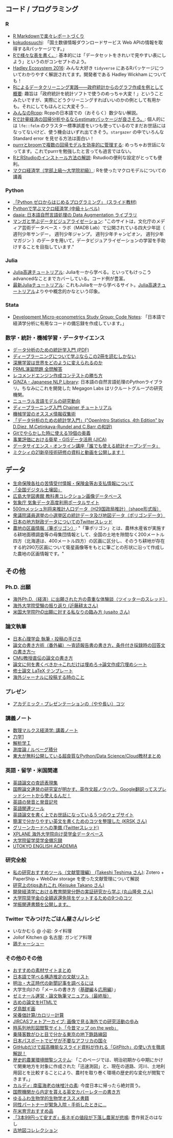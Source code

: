 ## コード / プログラミング

### R
- [R Markdownで楽々レポートづくり](https://gihyo.jp/admin/serial/01/r-markdown)
- [kokudosuuchi](https://github.com/yutannihilation/kokudosuuchi): 「国土数値情報ダウンロードサービス Web APIの情報を取得するRパッケージです。」
- [Rで様々な表を書く。](https://mrunadon.github.io/TableWithR/): 基本的には「データセットをきれいで見やすい表にしよう」というのがコンセプトのよう。
- [Hadley Ecosystem 2016](https://speakerdeck.com/s_uryu/hadley-ecosystem-2016): みんな大好き `tidyverse` にあるRパッケージについてわかりやすく解説されてます。開発者である Hadley Wickham についても！
- [Rによるデータクリーニング実践――政府統計からのグラフ作成を例として 概要](https://id.fnshr.info/2018/04/23/r-data-cleaning-school/): 趣旨は「政府統計を統計ソフトで使うのめっちゃ大変！」ということみたいですが、実際にどうクリーニングすればいいのかの例として有用かも。それにしてもほんとに大変そう...
- [みんなのRcpp](https://teuder.github.io/rcpp4everyone_ja/): Rcppの日本語での（おそらく）数少ない解説。
- [Rで計量経済の回帰分析やるならestimatrパッケージが良さそう。](https://keita43a.hatenablog.com/entry/2019/04/17/232548): 個人的には `lfe::felm` のクラスター標準誤差をいつも使っているのでまだお世話にはなってないけど、使う機会はいずれ出てきそう。`stargazer` の中でいろんな Standard error を見せる方法は面白い！
- [purrrとbroomで複数の回帰モデルを効率的に管理する](https://dropout009.hatenablog.com/entry/2019/01/02/145038): めっちゃお世話になってます。これでpurrrを勉強したと言っても過言ではない。
- [RとRStudioのインストール方法の解説](https://yukiyanai.github.io/jp/resources/): Rstudioの便利な設定がとっても便利。
- [マクロ経済学（学部上級〜大学院初級）](https://sites.google.com/view/aaaacademy/macroeconomics-undergrad-advanced-graduate-introductory?authuser=0): Rを使ったマクロモデルについての講義

### Python
- [「Python ゼロからはじめるプログラミング」 (スライド教材)](https://mitani.cs.tsukuba.ac.jp/book_support/python/)
- [Pythonで学ぶマクロ経済学 (中級＋レベル)](https://py4macro.github.io/)
- [daaja: 日本語自然言語処理の Data Augmentation ライブラリ](https://github.com/kajyuuen/daaja?ref=pythonawesome.com)
- [マンガと学ぶデータビジュアライゼーション](https://kakeami.github.io/viz-madb/index.html): "このサイトは，文化庁のメディア芸術データベース・ラボ（MADB Lab）で公開されている四大少年誌（ 週刊少年サンデー， 週刊少年ジャンプ， 週刊少年チャンピオン， 週刊少年マガジン ）のデータを用いて，データビジュアライゼーションの学習を手助けすることを目指しています."

### Julia
- [Julia高速チュートリアル](https://github.com/bicycle1885/Julia-Tutorial): Juliaを一から学べる。といってもけっこうadvancedなことまでカバーしている。コード例が豊富。
- [最新Juliaチュートリアル](https://nbviewer.jupyter.org/github/bicycle1885/JuliaTokyo7/blob/master/%E6%9C%80%E6%96%B0Julia%E3%83%81%E3%83%A5%E3%83%BC%E3%83%88%E3%83%AA%E3%82%A2%E3%83%AB.ipynb): これもJuliaを一から学べるサイト。[Julia高速チュートリアル](https://github.com/bicycle1885/Julia-Tutorial)よりやや概念的かなという印象。

### Stata
- [Development Micro-econometrics Study Group: Code Notes](https://dmeconsg.hatenablog.com/): 「日本語で経済学分析に有用なコードの備忘録を作成しています。」

### 数学・統計・機械学習・データサイエンス
- [データ分析のための統計学入門 (PDF)](http://www.kunitomo-lab.sakura.ne.jp/2021-3-3Open(S).pdf)
- [ディープラーニングについて学ぶならこの2冊を読むしかない](https://note.com/sadaaki/n/n7422d038e97f)
- [深層学習は世界をどのように変えられるのか](https://www.slideshare.net/pfi/ibis2016okanohara-69230358)
- [PRML演習問題 全問解答](http://prml.yutorihiro.com/)
- [レコメンドエンジン作成コンテストの勝ち方](https://www.slideshare.net/ShunNukui/ss-94997937)
- [GiNZA - Japanese NLP Library](https://megagonlabs.github.io/ginza/): 日本語の自然言語処理のPythonライブラリ。ちなみにこれを開発した Megagon Labs はリクルートグループの研究機関。
- [ニューラル言語モデルの研究動向](https://speakerdeck.com/takase/niyuraruyan-yu-moderufalse-yan-jiu-dong-xiang-nlyan-zhao-dai-jiang-yan-zi-liao)
- [ディープラーニング入門 Chainer チュートリアル](https://tutorials.chainer.org/ja/)
- [機械学習のオススメ情報収集術](https://note.com/csstudyabroad/n/nbd2f272dffca)
- [「データ分析のための統計学入門」("OpenIntro Statistics, 4th Edition" by D.Diez, M.Cetinkaya-Rundel and C.Barr の和訳)](http://www.kunitomo-lab.sakura.ne.jp/2021-3-3Open(S).pdf)
- [Gitでやらかした時に使える19個の奥義](https://qiita.com/muran001/items/dea2bbbaea1260098051)
- [事業評価における衛星・GISデータ活用 (JICA)](https://www.jica.go.jp/activities/evaluation/gis/index.html)
- [データサイエンス・オンライン講座「誰でも使える統計オープンデータ」](https://gacco.org/stat-japan3/)
- [ミクシィの21新卒技術研修の資料と動画を公開します！](https://mixi-developers.mixi.co.jp/21-technical-training-a0bcdbf9bca0)

## データ

- [生命保険各社の苦情受付情報・保険金等お支払情報について](https://www.seiho.or.jp/member/complaint/)
- [「全国デジタル土壌図」](http://www.naro.affrc.go.jp/publicity_report/press/laboratory/niaes/074982.html)
- [広島大学図書館 教科書コレクション画像データベース](http://dc.lib.hiroshima-u.ac.jp/text/)
- [気象庁 気象データ高度利用ポータルサイト](https://www.data.jma.go.jp/developer/index.html)
- [500mメッシュ別将来推計人口データ（H29国政局推計）（shape形式版）](https://nlftp.mlit.go.jp/ksj/gml/datalist/KsjTmplt-mesh500.html)
- [衆議院議員選挙の小選挙区の統計データ及び地図データ（ポリゴンデータ）](https://home.csis.u-tokyo.ac.jp/~nishizawa/senkyoku/)
- [日本の地方財政データについてのTwitterスレッド](https://twitter.com/ShinnKikuchi_JP/status/1376771166325510144)
- [農地の区画情報（筆ポリゴン）](https://www.maff.go.jp/j/tokei/porigon/index.html): "「筆ポリゴン」とは、農林水産省が実施する耕地面積調査等の母集団情報として、全国の土地を隙間なく200メートル四方（北海道は、400メートル四方）の区画に区分し、そのうち耕地が存在する約290万区画について衛星画像等をもとに筆ごとの形状に沿って作成した農地の区画情報です。"


## その他

### Ph.D. 出願
- [海外Ph.D.（経済）に出願された方の貴重な体験談（ツイッターのスレッド）](https://twitter.com/ronbunkakuman/status/1351512172841508865?s=20)
- [海外大学院受験の振り返り (近藤耕太さん)](http://kotakondo.com/2021/05/07/application/)
- [米国大学院PhD出願に対する私なりの臨み方 (usaito さん)](https://usaito.hatenablog.com/entry/2021/04/16/190131)

### 論文執筆
- [日本心理学会 執筆・投稿の手びき](https://psych.or.jp/manual/)
- [論文の書き方術（番外編）～査読報告書の書き方，条件付き採録時の回答文の書き方～](https://www.ieice.org/~cs-edit/magazine/hp/kakikata/kaitou.pdf)
- [CMU教授直伝の論文の書き方](http://yamaguchiyuto.hatenablog.com/entry/2016/01/18/154613)
- [論文に何を書くべきか→これだけは埋めろ→論文作成穴埋めシート](https://readingmonkey.blog.fc2.com/blog-entry-563.html)
- [修士論文 LaTeX テンプレート](https://github.com/akira-okumura/MasterThesisTemplate)
- [海外ジャーナルに投稿する時のこと](https://saraparkblog.wordpress.com/2017/04/10/%e6%b5%b7%e5%a4%96%e3%82%b8%e3%83%a3%e3%83%bc%e3%83%8a%e3%83%ab%e3%81%ab%e6%8a%95%e7%a8%bf%e3%81%99%e3%82%8b%e6%99%82%e3%81%ae%e3%81%93%e3%81%a8/)

### プレゼン
- [アカデミック・プレゼンテーションの（やや長い）コツ](http://keigomi29.hatenablog.com/entry/2017/10/27/174505)

### 講義ノート
- [数理マルクス経済学: 講義ノート](https://www.kitakyu-u.ac.jp/economy/study/pdf/2014/2015_03.pdf)
- [力学1](http://www.cp.cmc.osaka-u.ac.jp/~kikuchi/kougi/mechanics1/IntroductoryMechanics.pdf)
- [解析学Ｉ](https://www1.doshisha.ac.jp/~kmizoha/analysis1/index.html)
- [測度論 / ルベーグ積分](http://yagami12.hatenablog.com/entry/2018/11/04/232957)
- [東大が無料公開している超良質なPython/Data Science/Cloud教材まとめ](https://digitaldigital.hatenablog.com/entry/2020/07/21/104040)

### 英語・留学・米国関連
- [英語論文の査読表現集](https://staff.aist.go.jp/a.ohta/japanese/study/Review_ex_top.htm)
- [国際論文連発の研究室が明かす、英作文超ノウハウ。Google翻訳ってスプレッドシートから使えるんだ！](https://www.gizmodo.jp/2017/03/google_translate_spreadsheet.html)
- [英語の発音と発音記号](https://todai.tv/contents-list/2010-2012FY/english-practice/practice01)
- [英語関連ツール](https://twitter.com/touya_huji/status/939769000543756289)
- [英語論文を書く上でお世話になっている５つのウェブサイト](https://twitter.com/tonets/status/1010321829502676993)
- [簡潔で分かりやすい英文を書くためのコツを整理した (KRSK さん)](https://www.krsk-phs.com/entry/writing.clearly)
- [グリーンカードへの準備 (Twitterスレッド)](https://twitter.com/gomessdegomess/status/1383226925351464960)
- [XPLANE 海外大学院向け奨学金データベース](https://xplane.jp/fellowships-list/)
- [大学院留学奨学金備忘録](https://mosh-shu.hatenablog.com/entry/2022/02/14/114509)
- [UTOKYO ENGLISH ACADEMIA](https://www.he.u-tokyo.ac.jp/englishacademia/)

### 研究全般
- [私の研究おすすめツール（文献管理編） (Takeshi Teshima さん)](https://note.com/takeshi_teshima/n/nd28a6e3dfb05): Zotero + PaperShip + WebDav storage を使った文献管理について解説
- [研究上のtipsあれこれ (Keisuke Takano さん)](https://sites.google.com/site/s1211270url/regscitips)
- [開発経済学における教育開発分野の実証研究から学ぶ (丸山隆央 さん)](https://sites.google.com/view/tmaru-dev-economics/%E3%83%9B%E3%83%BC%E3%83%A0?authuser=0)
- [大学院奨学金の全額返還免除をゲットするための9つのコツ](https://nothing-without-poison.com/hack2/)
- [学振関連書類を公開します。](https://babibubebobobo.hatenadiary.jp/entry/2022/01/31/232923)

### Twitter でみつけたごはん屋さん/レシピ
- いなかむら @ 小岩: タイ料理
- Jollof Kitchen @ 名古屋: ガンビア料理
- [鶏チャーシュー](https://twitter.com/syunkon0507/status/1488776882414034950?s=20&t=iNxFzWq5HBCucBafZApr3g)


### その他のその他

- [おすすめの素材サイトまとめ](https://twitter.com/designkenkyujo/status/1351428516814888961?s=20)
- [日本語で学べる構造推定の文献リスト](https://ohtanilson.hatenablog.com/entry/2019/08/19/063850)
- [明治・大正時代の新聞記事を調べるには](https://rnavi.ndl.go.jp/research_guide/entry/post-762.php)
- 大学生向けの「メールの書き方（[基礎編](http://www2.ipcku.kansai-u.ac.jp/~iwamoto/howtowriteanemail0.pdf)＆[応用編](http://www2.ipcku.kansai-u.ac.jp/~iwamoto/howtowriteanemail.pdf)）」
- [ゼミナール運営・論文執筆マニュアル（最終版）](https://www2.rikkyo.ac.jp/univ/hikita/WWWSeminar/Semi-Manual.htm)
- [古めの論文をHTMLで](https://twitter.com/namicha_1/status/829774857046937600)
- [ダ鳥獣ギ画](https://chojugiga.com/)
- [栄養価計算/カロリー計算](https://eat-treat.jp/calculation)
- [JIRCASフォトアーカイブ: 画像で見る海外での研究活動の歩み](https://www.jircas.go.jp/ja/database/photoarchive)
- [時系列地形図閲覧サイト「今昔マップ on the web」](http://ktgis.net/kjmapw/index.html)
- [乗降客数がひと目で分かる東京の地下鉄路線図](https://twitter.com/chizutodesign/status/1013085759199309824)
- [日本パスポートでビザが不要なアフリカの国々](https://twitter.com/umemotoyukari/status/1050674162606325761)
- [GitHubだけで超高機能なスライド資料が作れる「GitPitch」の使い方を徹底解説！](https://paiza.hatenablog.com/entry/2017/06/22/GitHub%E3%81%A0%E3%81%91%E3%81%A7%E8%B6%85%E9%AB%98%E6%A9%9F%E8%83%BD%E3%81%AA%E3%82%B9%E3%83%A9%E3%82%A4%E3%83%89%E8%B3%87%E6%96%99%E3%81%8C%E4%BD%9C%E3%82%8C%E3%82%8B%E3%80%8CGitPitch%E3%80%8D%E3%81%AE)
- [歴史的農業環境閲覧システム](https://habs.dc.affrc.go.jp/index.html): 「このページでは、明治初期から中期にかけて関東地方を対象に作成された「迅速測図」と、現在の道路、河川、土地利用図とを比較することにより、農村を取り巻く環境の歴史的な変化が閲覧できます。」
- [カルディ: 南蛮海老の味噌汁の素](https://twitter.com/marimandona262/status/1147840013738094592): 今度日本に帰ったら絶対買う。
- [国際機関から内定を貰える英文カバーレターの書き方](https://note.com/sarthakshiksha/n/n99df3483b26f)
- [ゆるふわ生物学的生物学オススメ書籍](https://twitter.com/ChannelYurufuwa/status/1377944917549322245)
- [同性パートナーが緊急入院・手術したときに…](https://twitter.com/nagayasu_shibun/status/1490173610287579140?s=20&t=iNxFzWq5HBCucBafZApr3g)
- [在米育児おすすめ品](https://twitter.com/kiko_inhawaii/status/1488323552839307264)
- [「3本99円って安すぎ」長ネギの値段が下落し農家が悲鳴](https://news.livedoor.com/article/detail/21593317/): 豊作貧乏のはなし
- [古地図コレレクション](https://kochizu.gsi.go.jp/)
